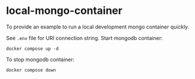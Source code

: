 # local-mongo-container
To provide an example to run a local development mongo container quickly.

See `.env` file for URI connection string. 
Start mongodb container: 
```
docker compose up -d 
```
To stop mongodb container: 
```
docker compose down
```
